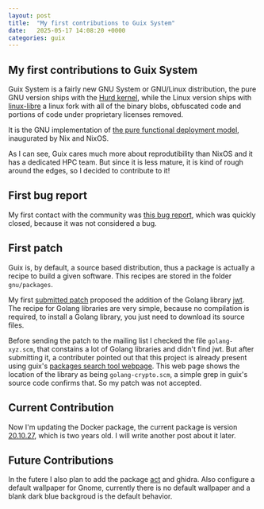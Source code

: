 ```yaml
---
layout: post
title:  "My first contributions to Guix System"
date:   2025-05-17 14:08:20 +0000
categories: guix
---
```


## My first contributions to Guix System

Guix System is a fairly new GNU System or GNU/Linux distribution,
the pure GNU version ships with the [Hurd kernel](https://en.wikipedia.org/wiki/GNU_Hurd),
while the Linux version ships with [linux-libre](https://en.wikipedia.org/wiki/Linux-libre)
a linux fork with all of the binary blobs, obfuscated code and portions of code under proprietary licenses removed.

It is the GNU implementation of [the pure functional deployment model](https://edolstra.github.io/pubs/phd-thesis.pdf),
inaugurated by Nix and NixOS.

As I can see, Guix cares much more about reprodutibility than NixOS and it has a dedicated HPC team.
But since it is less mature, it is kind of rough around the edges, so I decided to contribute to it!

## First bug report

My first contact with the community was [this bug report](https://issues.guix.gnu.org/78274), 
which was quickly closed, because it was not considered a bug.

## First patch

Guix is, by default, a source based distribution, thus a package is actually a recipe to build a given software.
This recipes are stored in the folder `gnu/packages`.

My first [submitted patch](https://issues.guix.gnu.org/78393) proposed the addition of the Golang library [jwt](https://github.com/golang-jwt/jwt).
The recipe for Golang libraries are very simple, because no compilation is required, to install a Golang library, you just need to download its source files. 

Before sending the patch to the mailing list I checked the file `golang-xyz.scm`, that constains a lot of Golang libraries and didn't find jwt.
But after submitting it, a contributer pointed out that this project is already present using guix's [packages search tool webpage](https://packages.guix.gnu.org/packages/go-github-com-golang-jwt-jwt/3.2.2/).
This web page shows the location of the library as being `golang-crypto.scm`, a simple grep in guix's source code confirms that.
So my patch was not accepted.

## Current Contribution

Now I'm updating the Docker package, the current package is version [20.10.27](https://packages.guix.gnu.org/packages/docker/20.10.27/), which is two years old.
I will write another post about it later. 

## Future Contributions 

In the futere I also plan to add the package [act](https://github.com/nektos/act) and ghidra.
Also configure a default wallpaper for Gnome, currently there is no default wallpaper and a blank dark blue backgroud is the default behavior.

